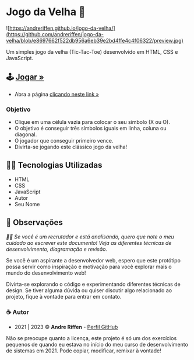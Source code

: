 # Jogo da Velha 👵

![https://andreriffen.github.io/jogo-da-velha/](https://github.com/andreriffen/jogo-da-velha/blob/e8697662f522db956a6eb39e2bd4ffe4c4f06322/preview.jpg)

Um simples jogo da velha (Tic-Tac-Toe) desenvolvido em HTML, CSS e JavaScript.

## 🕹️ [Jogar »](https://andreriffen.github.io/jogo-da-velha/)

- Abra a página [clicando neste link »](https://andreriffen.github.io/jogo-da-velha/)

### Objetivo

- Clique em uma célula vazia para colocar o seu símbolo (X ou O).
- O objetivo é conseguir três símbolos iguais em linha, coluna ou diagonal.
- O jogador que conseguir primeiro vence.
- Divirta-se jogando este clássico jogo da velha!

## 👨‍💻 Tecnologias Utilizadas

- HTML
- CSS
- JavaScript
- Autor
- Seu Nome

## 💬 Observações

*🙋‍♂️ Se você é um recrutador e está analisando, quero que note o meu cuidado ao escrever este documento! Veja as diferentes técnicas de desenvolvimento, diagramação e revisão.*

Se você é um aspirante a desenvolvedor web, espero que este protótipo possa servir como inspiração e motivação para você explorar mais o mundo do desenvolvimento web!

Divirta-se explorando o código e experimentando diferentes técnicas de design. Se tiver alguma dúvida ou quiser discutir algo relacionado ao projeto, fique à vontade para entrar em contato.

### ☕ Autor

- 2021 | 2023 ©️ **Andre Riffen** - [Perfil GitHub](https://github.com/andreriffen)

Não se preocupe quanto a licença, este projeto é só um dos exercícios pequenos de quando eu estava no início do meu curso de desenvolvimento de sistemas em 2021. Pode copiar, modificar, remixar à vontade!
